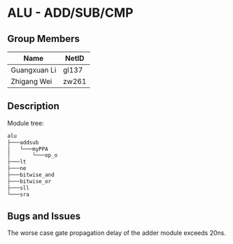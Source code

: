 # ALU - ADD/SUB/CMP

## Group Members

|Name|NetID|
|---|---|
|Guangxuan Li|gl137|
|Zhigang Wei|zw261|

## Description

Module tree:

```bash
alu
├───addsub
│   └───myPPA
│       └───op_o
├───lt
├───ne
├───bitwise_and
├───bitwise_or
├───sll
└───sra
```

## Bugs and Issues

The worse case gate propagation delay of the adder module exceeds 20ns.
